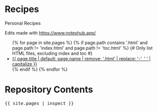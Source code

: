 # Recipes
Personal Recipes

Edits made with https://www.noteshub.app/

<ul>
  {% for page in site.pages %}
    {% if page.path contains '.html' and page.path != 'index.html' and page.path != 'toc.html' %} {# Only list HTML files, excluding index and toc #}
      <li><a href="{{ page.url }}">{{ page.title | default: page.name | remove: '.html' | replace: '-', ' ' | capitalize }}</a></li>
    {% endif %}
  {% endfor %}
</ul>

# Repository Contents

<pre>{{ site.pages | inspect }}</pre>

